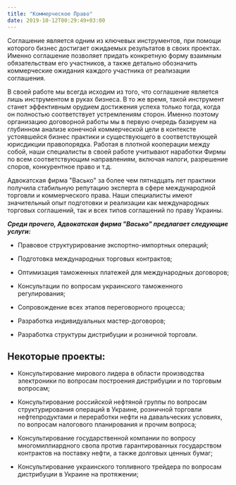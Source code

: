 ```yaml
---
title: "Коммерческое Право"
date: 2019-10-12T00:29:49+03:00
---
```


Соглашение является одним из ключевых инструментов, при помощи которого бизнес достигает ожидаемых результатов в своих проектах. Именно соглашение позволяет придать конкретную форму взаимным обязательствам его участников, а также детально обозначить коммерческие ожидания каждого участника от реализации соглашения.

В своей работе мы всегда исходим из того, что соглашение является лишь инструментом в руках бизнеса. В то же время, такой инструмент станет эффективным орудием достижения успеха только тогда, когда он полностью соответствует устремлениям сторон. Именно поэтому организацию договорной работы мы в первую очередь базируем на глубинном анализе конечной коммерческой цели в контексте устоявшейся бизнес практики и существующего в соответствующей юрисдикции правопорядка. Работая в плотной кооперации между собой, наши специалисты в своей работе учитывают наработки Фирмы по всем соответствующим направлениям, включая налоги, разрешение споров, конкурентное право и т.д.

Адвокатская фирма "Васько" за более чем пятнадцать лет практики получила стабильную репутацию эксперта в сфере международной торговли и коммерческого права. Наши специалисты имеют значительный опыт подготовки и реализации как международных торговых соглашений, так и всех типов соглашений по праву Украины.

***Среди прочего, Адвокатская фирма "Васько" предлагает следующие услуги:***

- Правовое структурирование экспортно-импортных операций;

- Подготовка международных торговых контрактов;

- Оптимизация таможенных платежей для международных договоров;

- Консультации по вопросам украинского таможенного регулирования;

- Сопровождение всех этапов переговорного процесса;

- Разработка индивидуальных мастер-договоров;

- Разработка структуры дистрибуции и розничной торговли.

## Некоторые проекты:

- Консультирование мирового лидера в области производства электроники по вопросам построения дистрибуции и по торговым вопросам;

- Консультирование российской нефтяной группы по вопросам структурирования операций в Украине, розничной торговли нефтепродуктами и переработки нефти на давальческих условиях, по вопросам налогового планирования и прочим вопроса;

- Консультирование государственной компании по вопросу многомиллиардного свопа против гарантированных государством контрактов на поставку нефти, а также долговых ценных бумаг;

- Консультирование украинского топливного трейдера по вопросам дистрибуции в Украине на протяжении;